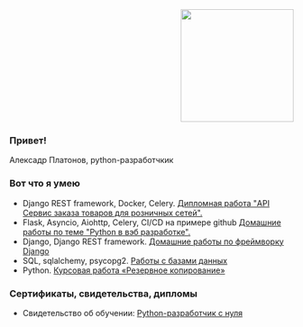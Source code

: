 <div id="header" align="right">
  <img src="https://media.giphy.com/media/coxQHKASG60HrHtvkt/giphy.gif" width="200"/>
</div>

### Привет!
Алексадр Платонов, python-разработчкик

### Вот что я умею
- Django REST framework, Docker, Celery.  [Дипломная работа "API Сервис заказа товаров для розничных сетей".](https://github.com/AlexandrPlatonov199/python-final-diplom/tree/master/orders)
- Flask, Asyncio, Aiohttp, Celery, CI/CD на примере github [Домашние работы по теме "Python в вэб разработке".](https://github.com/AlexandrPlatonov199/py-homeworks-web-new)
- Django, Django REST framework. [Домашние работы по фреймворку Django](https://github.com/AlexandrPlatonov199/DJ)
- SQL, sqlalchemy, psycopg2. [Работы с базами данных](https://github.com/AlexandrPlatonov199/py-homeworks-db-video)
- Python. [Курсовая работа «Резервное копирование»](https://github.com/AlexandrPlatonov199/Kursovaya1)

### Сертификаты, свидетельства, дипломы
- Свидетельство об обучении: [Python-разработчик с нуля](https://drive.google.com/drive/folders/1vHgMYikXw5vehVvWuAu7FE3bdvwQv-WT)
